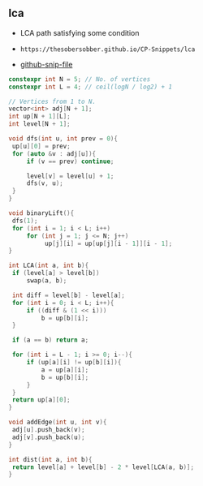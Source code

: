 
## lca

- LCA path satisfying some condition
- ```
  https://thesobersobber.github.io/CP-Snippets/lca
  ```
- [github-snip-file](https://github.com/theSoberSobber/CP-Snippets/blob/main/snippets.json#L1834)

```cpp
constexpr int N = 5; // No. of vertices
constexpr int L = 4; // ceil(logN / log2) + 1

// Vertices from 1 to N.
vector<int> adj[N + 1];
int up[N + 1][L];
int level[N + 1];

void dfs(int u, int prev = 0){
 up[u][0] = prev;
 for (auto &v : adj[u]){
     if (v == prev) continue;

     level[v] = level[u] + 1;
     dfs(v, u);
 }
}

void binaryLift(){
 dfs(1);
 for (int i = 1; i < L; i++)
     for (int j = 1; j <= N; j++)
          up[j][i] = up[up[j][i - 1]][i - 1];
}

int LCA(int a, int b){
 if (level[a] > level[b])
     swap(a, b);

 int diff = level[b] - level[a];
 for (int i = 0; i < L; i++){
     if ((diff & (1 << i)))
         b = up[b][i];
 }

 if (a == b) return a;

 for (int i = L - 1; i >= 0; i--){
     if (up[a][i] != up[b][i]){
         a = up[a][i];
         b = up[b][i];
     }
 }
 return up[a][0];
}

void addEdge(int u, int v){
 adj[u].push_back(v);
 adj[v].push_back(u);
}

int dist(int a, int b){
 return level[a] + level[b] - 2 * level[LCA(a, b)];
}

```
